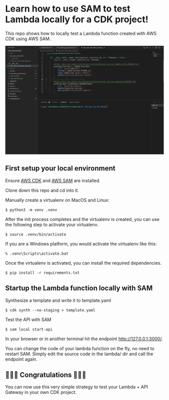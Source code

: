 
# Learn how to use SAM to test Lambda locally for a CDK project!

This repo shows how to locally test a Lambda function created with AWS CDK using AWS SAM. 

![how local testing works gif](static_content/sam-cdk-demo.gif)

## First setup your local environment

Ensure [AWS CDK](https://docs.aws.amazon.com/cdk/latest/guide/getting_started.html) and [AWS SAM](https://docs.aws.amazon.com/serverless-application-model/latest/developerguide/serverless-sam-cli-install.html) are installed. 

Clone down this repo and cd into it.

Manually create a virtualenv on MacOS and Linux:

```
$ python3 -m venv .venv
```

After the init process completes and the virtualenv is created, you can use the following
step to activate your virtualenv.

```
$ source .venv/bin/activate
```

If you are a Windows platform, you would activate the virtualenv like this:

```
% .venv\Scripts\activate.bat
```

Once the virtualenv is activated, you can install the required dependencies.

```
$ pip install -r requirements.txt
```

## Startup the Lambda function locally with SAM

Synthesize a template and write it to template.yaml

```
$ cdk synth --no-staging > template.yaml
```

Test the API with SAM

```
$ sam local start-api
```

In your browser or in another terminal hit the endpoint http://127.0.0.1:3000/. 

You can change the code of your lambda function on the fly, no need to restart SAM. Simply edit the source code in the lambda/ dir and call the endpoint again. 

## 🎉🎉🎉 Congratulations 🎉🎉🎉
You can now use this very simple strategy to test your Lambda + API Gateway in your own CDK project.